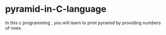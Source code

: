 # pyramid-in-C-language
In this c programming , you will learn to print pyramid by providing numbers of rows. 

